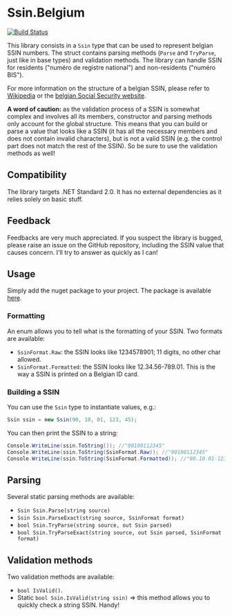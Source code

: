 # Ssin.Belgium

[![Build Status](https://dev.azure.com/guhke/Ssin.Belgium/_apis/build/status/Ssin.Belgium?branchName=master)](https://dev.azure.com/guhke/Ssin.Belgium/_build/latest?definitionId=9&branchName=master)

This library consists in a `Ssin` type that can be used to represent belgian SSIN numbers. The struct contains parsing methods (`Parse` and `TryParse`, just like in base types) and validation methods.
The library can handle SSIN for residents ("numéro de registre national") and non-residents ("numéro BIS").

For more information on the structure of a belgian SSIN, please refer to [Wikipedia](https://fr.wikipedia.org/wiki/Num%C3%A9ro_de_registre_national) or the [belgian Social Security website](https://www.socialsecurity.be/site/v2/dimona/fr/dimona/scenario/fields/action_insz.html).

**A word of caution:** as the validation process of a SSIN is somewhat complex and involves all its members, constructor and parsing methods only account for the global structure. This means that you can build or parse a value that looks like a SSIN (it has all the necessary members and does not contain invalid characters), but is not a valid SSIN (e.g. the control part does not match the rest of the SSIN). So be sure to use the validation methods as well!


## Compatibility

The library targets .NET Standard 2.0. It has no external dependencies as it relies solely on basic stuff.

## Feedback

Feedbacks are very much appreciated. If you suspect the library is bugged, please raise an issue on the GitHub repository, including the SSIN value that causes concern. I'll try to answer as quickly as I can!

## Usage

Simply add the nuget package to your project. The package is available [here](https://www.nuget.org/packages/Ssin.Belgium/).

### Formatting

An enum allows you to tell what is the formatting of your SSIN. Two formats are available:
* `SsinFormat.Raw`: the SSIN looks like 1234578901; 11 digits, no other char allowed.
* `SsinFormat.Formatted`: the SSIN looks like 12.34.56-789.01. This is the way a SSIN is printed on a Belgian ID card.

### Building a SSIN

You can use the `Ssin` type to instantiate values, e.g.:

```csharp
Ssin ssin = new Ssin(90, 10, 01, 123, 45);
```

You can then print the SSIN to a string:

```csharp
Console.WriteLine(ssin.ToString()); //"90100112345"
Console.WriteLine(ssin.ToString(SsinFormat.Raw)); //"90100112345"
Console.WriteLine(ssin.ToString(SsinFormat.Formatted)); //"90.10.01-123.45"
```

## Parsing

Several static parsing methods are available:
* `Ssin Ssin.Parse(string source)`
* `Ssin Ssin.ParseExact(string source, SsinFormat format)`
* `bool Ssin.TryParse(string source, out Ssin parsed)`
* `bool Ssin.TryParseExact(string source, out Ssin parsed, SsinFormat format)`

## Validation methods

Two validation methods are available:
* `bool IsValid()`. 
* Static `bool Ssin.IsValid(string ssin)` => this method allows you to quickly check a string SSIN. Handy!
